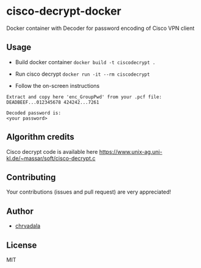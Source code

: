 # cisco-decrypt-docker
Docker container with Decoder for password encoding of Cisco VPN client

## Usage

- Build docker container
`docker build -t ciscodecrypt .`

- Run cisco decrypt
`docker run -it --rm ciscodecrypt`

- Follow the on-screen instructions
```
Extract and copy here 'enc_GroupPwd' from your .pcf file:
DEADBEEF...012345678 424242...7261

Decoded password is:
<your password>
```


## Algorithm credits
Cisco decrypt code is available here https://www.unix-ag.uni-kl.de/~massar/soft/cisco-decrypt.c

## Contributing
Your contributions (issues and pull request) are very appreciated!

## Author
- [chrvadala](https://github.com/chrvadala)

## License
MIT